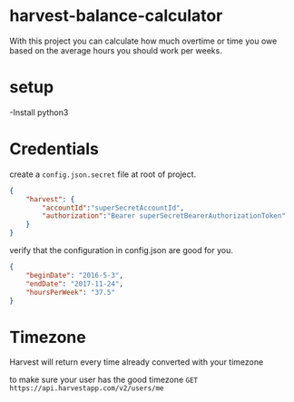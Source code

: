 # harvest-balance-calculator

With this project you can calculate how much overtime or time you owe based on the average hours you should work per weeks.

# setup

-Install python3

# Credentials

create a `config.json.secret` file at root of project.

```json
{
    "harvest": {
        "accountId":"superSecretAccountId",
        "authorization":"Bearer superSecretBearerAuthorizationToken"
    }
}
```

verify that the configuration in config.json are good for you.

```json
{
    "beginDate": "2016-5-3",
    "endDate": "2017-11-24",
    "hoursPerWeek": "37.5"
}
```

# Timezone

Harvest will return every time already converted with your timezone

to make sure your user has the good timezone `GET https://api.harvestapp.com/v2/users/me`